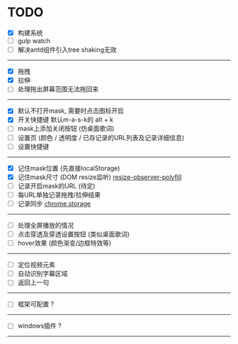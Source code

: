 # TODO

- [x] 构建系统
- [ ] gulp watch
- [ ] 解决antd组件引入tree shaking无效

----

- [x] 拖拽
- [x] 拉伸
- [ ] 处理拖出屏幕范围无法拖回来

----

- [x] 默认不打开mask, 需要时点击图标开启
- [x] 开关快捷键 默认m-a-s-k的 alt + k
- [ ] mask上添加关闭按钮 (仿桌面歌词)
- [ ] 设置页 (颜色 / 透明度 / 已存记录的URL列表及记录详细信息)
- [ ] 设置快捷键

----

- [x] 记住mask位置 (先直接localStorage)  
- [x] 记住mask尺寸 (DOM resize监听) [resize-observer-polyfill](https://github.com/que-etc/resize-observer-polyfill)
- [ ] 记录开启mask的URL (待定)
- [ ] 每URL单独记录拖拽/拉伸结果
- [ ] 记录同步 [chrome.storage](https://developer.chrome.com/extensions/storage)

----

- [ ] 处理全屏播放的情况
- [ ] 点击穿透及穿透设置按钮 (类似桌面歌词)
- [ ] hover效果 (颜色渐变/边框特效等)

----

- [ ] 定位视频元素
- [ ] 自动识别字幕区域
- [ ] 返回上一句

----

- [ ] 框架可配置 ?

----

- [ ] windows插件 ?

----
